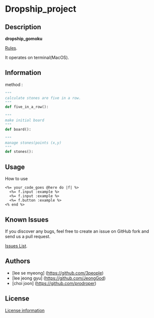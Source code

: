 # Dropship_project


## Description

**dropship_gomoku** 

[Rules](https://en.wikipedia.org/wiki/Gomoku#Official_rules).

It operates on terminal(MacOS).

## Information

method :

```python
"""
calculate stones are five in a row.
"""
def five_in_a_row():
```

```python
"""
make initial board
"""
def board():
```

```python
"""
manage stones(points (x,y)
"""
def stones():
```


## Usage

How to use

```erb
<%= your_code_goes @here do |f| %>
  <%= f.input :example %>
  <%= f.input :example %>
  <%= f.button :example %>
<% end %>
```

## Known Issues

If you discover any bugs, feel free to create an issue on GitHub fork and
send us a pull request.

[Issues List](https://github.com/3people/dropship_project).

## Authors

* [lee se myeong] (https://github.com/3people)  
* [lee jeong gyu] (https://github.com/JeongGod)
* [choi joon] (https://github.com/prodroper)  

## License

[License information](https://github.com/3people/dropship_project/blob/master/LICENSE)
